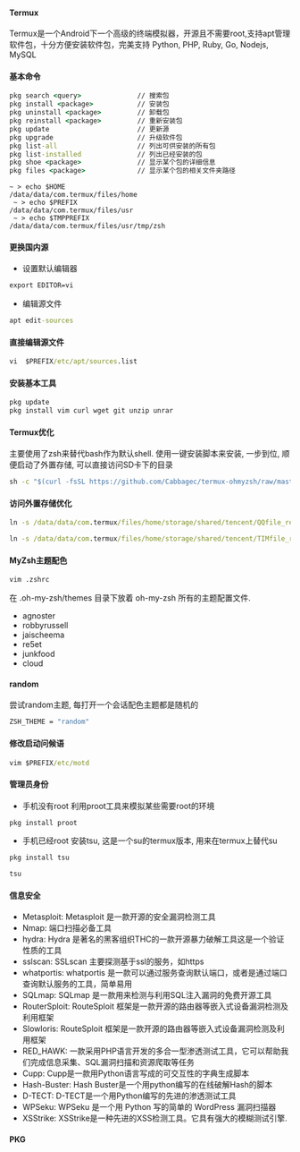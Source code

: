 #### Termux
Termux是一个Android下一个高级的终端模拟器，开源且不需要root,支持apt管理软件包，十分方便安装软件包，完美支持 Python, PHP, Ruby, Go, Nodejs, MySQL

#### 基本命令
```cmd
pkg search <query>              // 搜索包
pkg install <package>           // 安装包
pkg uninstall <package>         // 卸载包
pkg reinstall <package>         // 重新安装包
pkg update                      // 更新源
pkg upgrade                     // 升级软件包
pkg list-all                    // 列出可供安装的所有包
pkg list-installed              // 列出已经安装的包
pkg shoe <package>              // 显示某个包的详细信息
pkg files <package>             // 显示某个包的相关文件夹路径
```

```
~ > echo $HOME
/data/data/com.termux/files/home
 ~ > echo $PREFIX
/data/data/com.termux/files/usr
 ~ > echo $TMPPREFIX
/data/data/com.termux/files/usr/tmp/zsh
```

#### 更换国内源
- 设置默认编辑器
```cmd
export EDITOR=vi
```
- 编辑源文件
```cmd
apt edit-sources
```

#### 直接编辑源文件
```cmd
vi  $PREFIX/etc/apt/sources.list
```

#### 安装基本工具
```cmd
pkg update
pkg install vim curl wget git unzip unrar
```

#### Termux优化
主要使用了zsh来替代bash作为默认shell. 使用一键安装脚本来安装, 一步到位, 顺便启动了外置存储, 可以直接访问SD卡下的目录
```cmd
sh -c "$(curl -fsSL https://github.com/Cabbagec/termux-ohmyzsh/raw/master/install.sh)"
```

#### 访问外置存储优化
```cmd
ln -s /data/data/com.termux/files/home/storage/shared/tencent/QQfile_recv QQ
```

```cmd
ln -s /data/data/com.termux/files/home/storage/shared/tencent/TIMfile_recv TIM
```

#### MyZsh主题配色
```cmd
vim .zshrc
```
在 .oh-my-zsh/themes 目录下放着 oh-my-zsh 所有的主题配置文件.
- agnoster
- robbyrussell
- jaischeema
- re5et
- junkfood
- cloud

#### random
尝试random主题, 每打开一个会话配色主题都是随机的
```cmd
ZSH_THEME = "random"
```

#### 修改启动问候语
```cmd
vim $PREFIX/etc/motd
```

#### 管理员身份
- 手机没有root
利用proot工具来模拟某些需要root的环境
```cmd
pkg install proot
```

- 手机已经root
安装tsu, 这是一个su的termux版本, 用来在termux上替代su
```cmd
pkg install tsu
```
```cmd
tsu
```

#### 信息安全
- Metasploit: Metasploit 是一款开源的安全漏洞检测工具
- Nmap: 端口扫描必备工具
- hydra: Hydra 是著名的黑客组织THC的一款开源暴力破解工具这是一个验证性质的工具
- sslscan: SSLscan 主要探测基于ssl的服务，如https
- whatportis: whatportis 是一款可以通过服务查询默认端口，或者是通过端口查询默认服务的工具，简单易用
- SQLmap: SQLmap 是一款用来检测与利用SQL注入漏洞的免费开源工具
- RouterSploit: RouteSploit 框架是一款开源的路由器等嵌入式设备漏洞检测及利用框架
- Slowloris: RouteSploit 框架是一款开源的路由器等嵌入式设备漏洞检测及利用框架
- RED_HAWK: 一款采用PHP语言开发的多合一型渗透测试工具，它可以帮助我们完成信息采集、SQL漏洞扫描和资源爬取等任务
- Cupp: Cupp是一款用Python语言写成的可交互性的字典生成脚本
- Hash-Buster: Hash Buster是一个用python编写的在线破解Hash的脚本
- D-TECT: D-TECT是一个用Python编写的先进的渗透测试工具
- WPSeku: WPSeku 是一个用 Python 写的简单的 WordPress 漏洞扫描器
- XSStrike: XSStrike是一种先进的XSS检测工具。它具有强大的模糊测试引擎.

#### PKG

